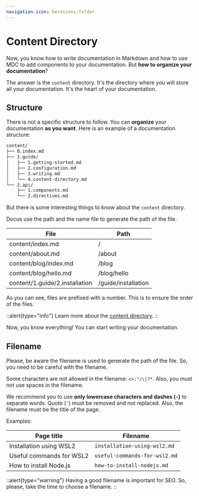 ```yaml
---
navigation.icon: heroicons:folder
---
```


# Content Directory

Now, you know how to write documentation in Markdown and how to use MDC to add components to your documentation. But **how to organize your documentation**?

The answer is the `content` directory. It's the directory where you will store all your documentation. It's the heart of your documentation.

## Structure

There is not a specific structure to follow. You can **organize** your documentation **as you want**. Here is an example of a documentation structure:

```txt
content/
├── 0.index.md
├── 1.guide/
│   ├── 1.getting-started.md
│   ├── 2.configuration.md
│   ├── 3.writing.md
│   └── 4.content-directory.md
└── 2.api/
    ├── 1.components.md
    └── 2.directives.md
```

But there is some interesting things to know about the `content` directory.

Docus use the path and the name file to generate the path of the file.

| File | Path |
| --- | --- |
| content/index.md | / |
| content/about.md | /about |
| content/blog/index.md | /blog |
| content/blog/hello.md | /blog/hello |
| content/1.guide/2.installation | /guide/installation |

As you can see, files are prefixed with a number. This is to ensure the order of the files.

::alert{type="info"}
Learn more about the [content directory](https://content.nuxtjs.org/guide/writing/content-directory).
::

Now, you know everything! You can start writing your documentation.

## Filename

Please, be aware the filename is used to generate the path of the file. So, you need to be careful with the filename.

Some characters are not allowed in the filename: `<>:"/\|?*`. Also, you must not use spaces in the filename.

We recommend you to use **only lowercase characters and dashes (`-`)** to separate words. Quote (`'`) must be removed and not replaced. Also, the filename must be the title of the page.

Examples:

| Page title | Filename |
| --- | --- |
| Installation using WSL2 | `installation-using-wsl2.md` |
| Useful commands for WSL2 | `useful-commands-for-wsl2.md` |
| How to install Node.js | `how-to-install-nodejs.md` |

::alert{type="warning"}
Having a good filename is important for SEO. So, please, take the time to choose a filename.
::
